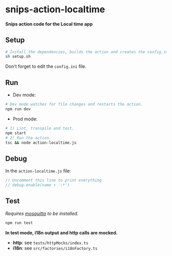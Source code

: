 # snips-action-localtime
#### Snips action code for the Local time app

## Setup

```sh
# Install the dependencies, builds the action and creates the config.ini file.
sh setup.sh
```

Don't forget to edit the `config.ini` file.

## Run

- Dev mode:

```sh
# Dev mode watches for file changes and restarts the action.
npm run dev
```

- Prod mode:

```sh
# 1) Lint, transpile and test.
npm start
# 2) Run the action.
tsc && node action-localtime.js
```

## Debug

In the `action-localtime.js` file:

```js
// Uncomment this line to print everything
// debug.enable(name + ':*')
```

## Test

*Requires [mosquitto](https://mosquitto.org/download/) to be installed.*

```sh
npm run test
```

**In test mode, i18n output and http calls are mocked.**

- **http**: see `tests/httpMocks/index.ts`
- **i18n**: see `src/factories/i18nFactory.ts`
